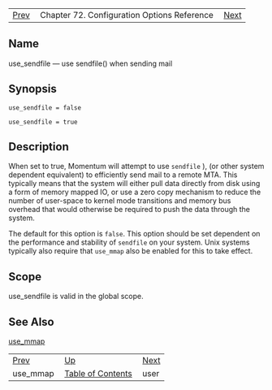 |     |     |     |
| --- | --- | --- |
| [Prev](conf.ref.use_mmap)  | Chapter 72. Configuration Options Reference |  [Next](conf.ref.user) |

<a name="conf.ref.use_sendfile"></a>
## Name

use_sendfile — use sendfile() when sending mail

## Synopsis

`use_sendfile = false`

`use_sendfile = true`

<a name="idp27342944"></a>
## Description

When set to true, Momentum will attempt to use `sendfile` ), (or other system dependent equivalent) to efficiently send mail to a remote MTA. This typically means that the system will either pull data directly from disk using a form of memory mapped IO, or use a zero copy mechanism to reduce the number of user-space to kernel mode transitions and memory bus overhead that would otherwise be required to push the data through the system.

The default for this option is `false`. This option should be set dependent on the performance and stability of `sendfile` on your system. Unix systems typically also require that `use_mmap` also be enabled for this to take effect.

<a name="idp27347584"></a>
## Scope

use_sendfile is valid in the global scope.

<a name="idp27349408"></a>
## See Also

[use_mmap](conf.ref.use_mmap "use_mmap")

|     |     |     |
| --- | --- | --- |
| [Prev](conf.ref.use_mmap)  | [Up](config.options.ref) |  [Next](conf.ref.user) |
| use_mmap  | [Table of Contents](index) |  user |

